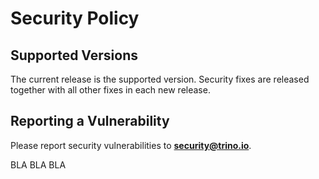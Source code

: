 # Security Policy

## Supported Versions

The current release is the supported version. Security fixes are released together
with all other fixes in each new release.

## Reporting a Vulnerability

Please report security vulnerabilities to **security@trino.io**.

BLA BLA BLA
